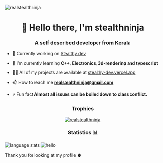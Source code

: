 
<p align="left"> <img src="https://komarev.com/ghpvc/?username=realstealthninja&label=Profile%20views&color=0e75b6&style=flat" alt="realstealthninja" /> </p>
<h1 align="center">👋  Hello there, I'm stealthninja</h1>
<h3 align="center">A self described developer from Kerala</h3>


- 🔭 Currently working on [Stealthy dev](https://github.com/realstealthninja/stealthy-dev)

- 🌱 I’m currently learning **C++, Electronics, 3d-rendering and typescript**

- 👨‍💻 All of my projects are available at [stealthy-dev.vercel.app](https://stealthy-dev.vercel.app/)

- 📫 How to reach me **realstealthninja@gmail.com**

- ⚡ Fun fact **Almost all issues can be boiled down to class conflict.**


<h3 align="center">Trophies</h3>
<p align="center"> <a href="https://github.com/ryo-ma/github-profile-trophy"><img src="https://github-profile-trophy.vercel.app/?username=realstealthninja&theme=onedark&column=4" alt="realstealthninja" /></a> </p>


<h3 align="center"> Statistics 📊 </h3>

<img align="left" src="https://github-readme-stats.vercel.app/api/top-langs?username=realstealthninja&show_icons=true&locale=en&theme=onedark&hide=css,html,shell,Vim%20script&layout=compact&langs_count=10" alt="language stats" />
<img align="center" src="https://github-readme-stats.vercel.app/api?username=realstealthninja&show_icons=true&locale=en&theme=onedark" alt="hello" />

Thank you for looking at my profile 🫀
